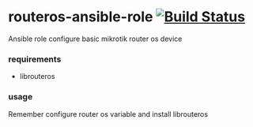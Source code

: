 # routeros-ansible-role [![Build Status](https://travis-ci.com/yoghi/routeros-ansible-role.svg?branch=master)](https://travis-ci.com/yoghi/routeros-ansible-role)
Ansible role configure basic mikrotik router os device

### requirements
- librouteros

### usage

Remember configure router os variable and install librouteros